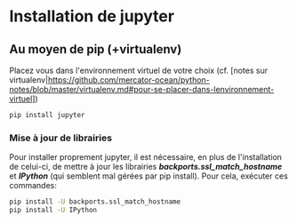 # Installation de jupyter


## Au moyen de pip (+virtualenv)

Placez vous dans l'environnement virtuel de votre choix (cf. [notes sur virtualenv|https://github.com/mercator-ocean/python-notes/blob/master/virtualenv.md#pour-se-placer-dans-lenvironnement-virtuel])

```sh
pip install jupyter
```

### Mise à jour de librairies

Pour installer proprement jupyter, il est nécessaire, en plus de l'installation de celui-ci, de mettre à jour les librairies ***backports.ssl_match_hostname*** et ***IPython*** (qui semblent mal gérées par pip install). Pour cela, exécuter ces commandes:

```sh
pip install -U backports.ssl_match_hostname
pip install -U IPython
```
